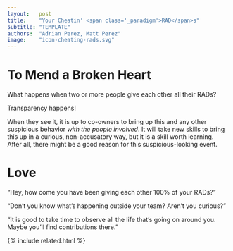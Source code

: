 ```yaml
---
layout:   post
title:    "Your Cheatin' <span class='_paradigm'>RAD</span>s"
subtitle: "TEMPLATE"
authors:  "Adrian Perez, Matt Perez"
image:    "icon-cheating-rads.svg"
---
```


<div style="display:none;">
 <p>What happens when two or more people give each other all their <span class='_paradigm'>RAD</span>s?</p>
</div>

<h1>To Mend a Broken Heart</h1>
 <p>What happens when two or more people give each other all their <span class='_paradigm'>RAD</span>s?</p>
 <p>Transparency happens!</p>
 <p>When they see it, it is up to co-owners to bring up this and any other suspicious behavior <em>with the people involved</em>. It will take new skills to bring this up in a curious, non-accusatory way, but it is a skill worth learning. After all, there might be a good reason for this suspicious-looking event.</p>

<h1>Love</h1>
 <p>&ldquo;Hey, how come you have been giving each other 100% of your <span class='_paradigm'>RAD</span>s?&rdquo;</p>
 <p style="text-imdent:0; ">&ldquo;Don&rsquo;t you know what&rsquo;s happening outside your team? Aren&rsquo;t you curious?&rdquo;</p>
 <p style="text-imdent:0; ">&ldquo;It is good to take time to observe all the life that&rsquo;s going on around you. Maybe you&rsquo;ll find contributions there.&rdquo;</p>

{% include related.html %}
